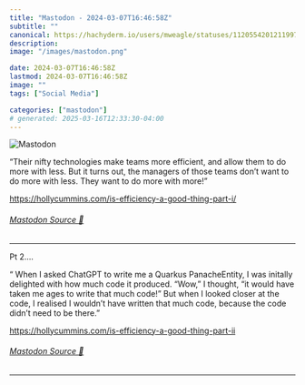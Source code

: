 ```yaml
---
title: "Mastodon - 2024-03-07T16:46:58Z"
subtitle: ""
canonical: https://hachyderm.io/users/mweagle/statuses/112055420121199755
description:
image: "/images/mastodon.png"

date: 2024-03-07T16:46:58Z
lastmod: 2024-03-07T16:46:58Z
image: ""
tags: ["Social Media"]

categories: ["mastodon"]
# generated: 2025-03-16T12:33:30-04:00
---
```

![Mastodon](/images/mastodon.png)

<p>“Their nifty technologies make teams more efficient, and allow them to do more with less. But it turns out, the managers of those teams don’t want to do more with less. They want to do more with more!”</p><p><a href="https://hollycummins.com/is-efficiency-a-good-thing-part-i/" target="_blank" rel="nofollow noopener noreferrer" translate="no"><span class="invisible">https://</span><span class="ellipsis">hollycummins.com/is-efficiency</span><span class="invisible">-a-good-thing-part-i/</span></a></p>


###### [Mastodon Source 🐘](https://hachyderm.io/@mweagle/112055420121199755)

___

<p>Pt 2…. </p><p>“ When I asked ChatGPT to write me a Quarkus PanacheEntity, I was initally delighted with how much code it produced. “Wow,” I thought, “it would have taken me ages to write that much code!” But when I looked closer at the code, I realised I wouldn’t have written that much code, because the code didn’t need to be there.”</p><p><a href="https://hollycummins.com/is-efficiency-a-good-thing-part-ii" target="_blank" rel="nofollow noopener noreferrer" translate="no"><span class="invisible">https://</span><span class="ellipsis">hollycummins.com/is-efficiency</span><span class="invisible">-a-good-thing-part-ii</span></a></p>


###### [Mastodon Source 🐘](https://hachyderm.io/@mweagle/112055440046909212)

___
